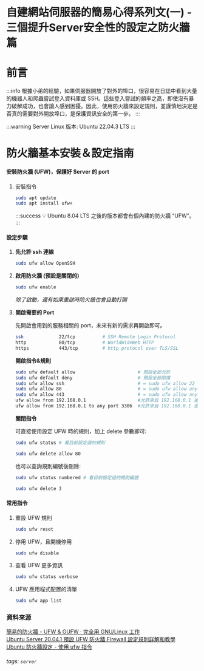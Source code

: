 # 自建網站伺服器的簡易心得系列文(一) - 三個提升Server安全性的設定之防火牆篇

**前言**
===
:::info
根據小弟的經驗，如果伺服器開放了對外的埠口，很容易在日誌中看到大量的機器人和爬蟲嘗試登入資料庫或 SSH。這些登入嘗試的頻率之高，即使沒有暴力破解成功，也會讓人感到困擾。因此，使用防火牆來設定規則，並謹慎地決定是否真的需要對外開放埠口，是保護資訊安全的第一步。
:::  

:::warning
Server Linux 版本: Ubuntu 22.04.3 LTS
:::

**防火牆基本安裝＆設定指南**
===  
#### **安裝防火牆 (UFW)，保護好 Server 的 port**  
1. 安裝指令  

    ``` bash
    sudo apt update
    sudo apt install ufw+
    ```
    :::success
    :bulb: Ubuntu 8.04 LTS 之後的版本都會有個內建的防火牆 “UFW”。
    :::  

#### **設定步驟** 

1. **先允許 ssh 連線**  

    ``` bash
    sudo ufw allow OpenSSH
    ```  

2. **啟用防火牆 (預設是關閉的)**  

    ``` bash
    sudo ufw enable
    ```
    *除了啟動，還有如果重啟時防火牆也會自動打開*  

3. **開啟需要的 Port**  

    先開啟會用到的服務相關的 port，未來有新的需求再開啟即可。  

    ``` bash
    ssh             22/tcp          # SSH Remote Login Protocol
    http            80/tcp          # WorldWideWeb HTTP
    https           443/tcp         # http protocol over TLS/SSL
    ```  
    **開啟指令&規則**  

    ``` bash
    sudo ufw default allow                       # 預設全部允許
    sudo ufw default deny                        # 預設全部阻擋
    sudo ufw allow ssh                           # = sudo ufw allow 22
    sudo ufw allow 80                            # = sudo ufw allow any to any port 80
    sudo ufw allow 443                           # = sudo ufw allow any to any port 443
    ufw allow from 192.168.0.1                   #允許來自 192.168.0.1 通過所有連線
    ufw allow from 192.168.0.1 to any port 3306  #允許來自 192.168.0.1 通過 3306 Port
    ```  

    **關閉指令**  

    可直接使用設定 UFW 時的規則，加上 delete 參數即可: 

    ``` bash
    sudo ufw status # 看目前設定過的規則
    ```   

    ``` bash
    sudo ufw delete allow 80
    ```  
    也可以查詢規則編號後刪除:  

    ``` bash
    sudo ufw status numbered # 看目前設定過的規則編號
    ```  
      
    ``` bash
    sudo ufw delete 3
    ```  

#### **常用指令**  
1. 重設 UFW 規則  

    ``` bash
    sudo ufw reset
    ```  
2. 停用 UFW，且開機停用  

    ``` bash
    sudo ufw disable
    ```  
3. 查看 UFW 更多資訊  

    ``` bash
    sudo ufw status verbose
    ```  
4. UFW 應用程式配置的清單 

    ``` bash
    sudo ufw app list
    ``` 
### **資料來源**  

[簡易的防火牆 - UFW & GUFW ·  完全用 GNU/Linux 工作](https://chusiang.gitbooks.io/working-on-gnu-linux/content/07.ufw.html)  
[Ubuntu Server 20.04.1 預設 UFW 防火牆 Firewall 設定規則詳解和教學](https://footmark.com.tw/news/linux/ubuntu/ubuntu-server-ufw/)  
[Ubuntu 防火牆設定 - 使用 ufw 指令](https://blog.tarswork.com/post/ubuntu-firewall-setting-using-ufw/)  

###### tags: `server`